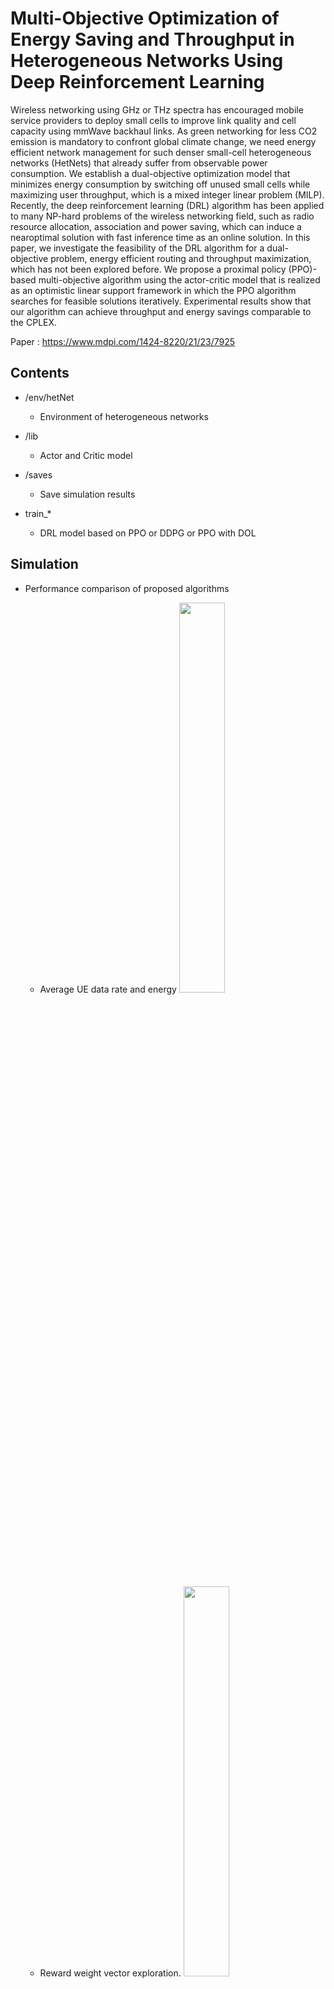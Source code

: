 # Multi-Objective Optimization of Energy Saving and Throughput in Heterogeneous Networks Using Deep Reinforcement Learning

Wireless networking using GHz or THz spectra has encouraged mobile service providers
to deploy small cells to improve link quality and cell capacity using mmWave backhaul links. As
green networking for less CO2 emission is mandatory to confront global climate change, we need
energy efficient network management for such denser small-cell heterogeneous networks (HetNets)
that already suffer from observable power consumption. We establish a dual-objective optimization
model that minimizes energy consumption by switching off unused small cells while maximizing
user throughput, which is a mixed integer linear problem (MILP). Recently, the deep reinforcement
learning (DRL) algorithm has been applied to many NP-hard problems of the wireless networking
field, such as radio resource allocation, association and power saving, which can induce a nearoptimal solution with fast inference time as an online solution. In this paper, we investigate the
feasibility of the DRL algorithm for a dual-objective problem, energy efficient routing and throughput
maximization, which has not been explored before. We propose a proximal policy (PPO)-based
multi-objective algorithm using the actor-critic model that is realized as an optimistic linear support
framework in which the PPO algorithm searches for feasible solutions iteratively. Experimental results
show that our algorithm can achieve throughput and energy savings comparable to the CPLEX.

Paper : https://www.mdpi.com/1424-8220/21/23/7925


## Contents 
- /env/hetNet 
    - Environment of heterogeneous networks
  
- /lib
    - Actor and Critic model
- /saves 
  - Save simulation results

- train_*
  - DRL model based on PPO or DDPG or PPO with DOL


## Simulation 

- Performance comparison of proposed algorithms
    - Average UE data rate and energy
        <img src="https://user-images.githubusercontent.com/73271891/157249513-9f2cd549-9d12-48f3-b5a6-f05c07acc190.png" width="40%">

    -  Reward weight vector exploration.
        <img src="https://user-images.githubusercontent.com/73271891/157249065-d3a71fe5-1c01-40be-99f3-d08c5e072faa.png" width="40%">
